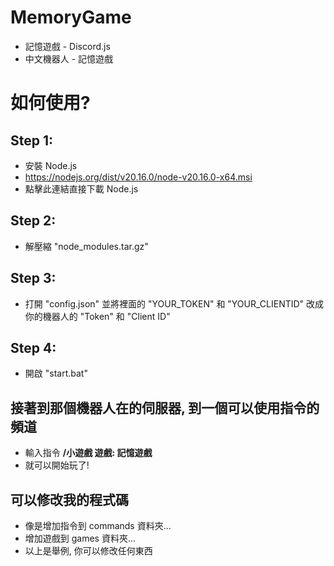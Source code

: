 # MemoryGame
- 記憶遊戲 - Discord.js
- 中文機器人 - 記憶遊戲

# 如何使用?
## Step 1:
- 安裝 Node.js
- https://nodejs.org/dist/v20.16.0/node-v20.16.0-x64.msi
- 點擊此連結直接下載 Node.js

## Step 2:
- 解壓縮 "node_modules.tar.gz"

## Step 3:
- 打開 "config.json" 並將裡面的 "YOUR_TOKEN" 和 "YOUR_CLIENTID" 改成你的機器人的 "Token" 和 "Client ID"

## Step 4:
- 開啟 "start.bat"

## 接著到那個機器人在的伺服器, 到一個可以使用指令的頻道
- 輸入指令 **/小遊戲 遊戲: 記憶遊戲**
- 就可以開始玩了!
## 可以修改我的程式碼
- 像是增加指令到 commands 資料夾...
- 增加遊戲到 games 資料夾...
- 以上是舉例, 你可以修改任何東西
